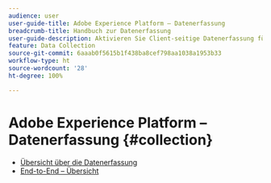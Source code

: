 ```yaml
---
audience: user
user-guide-title: Adobe Experience Platform – Datenerfassung
breadcrumb-title: Handbuch zur Datenerfassung
user-guide-description: Aktivieren Sie Client-seitige Datenerfassung für Adobe Experience Platform Edge Network.
feature: Data Collection
source-git-commit: 6aaab0f5615b1f438ba8cef798aa1038a1953b33
workflow-type: ht
source-wordcount: '28'
ht-degree: 100%

---
```



# Adobe Experience Platform – Datenerfassung {#collection}

- [Übersicht über die Datenerfassung](./home.md)
- [End-to-End – Übersicht](./e2e.md)

